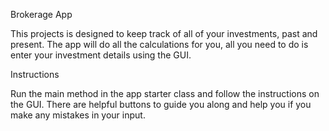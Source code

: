 Brokerage App

This projects is designed to keep track of all of your investments, past and present.
The app will do all the calculations for you, all you need to do is enter your investment details using the GUI.

Instructions

Run the main method in the app starter class and follow the instructions on the GUI. There are helpful buttons to guide you along and help you if you make any mistakes in your input. 